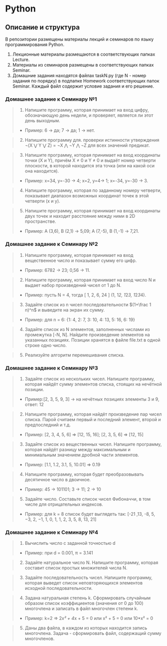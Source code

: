 # Python


## Описание и структура

В репозитории размещены материалы лекций и семинаров по языку программирования Python.
1. Лекционные материалы размещаются в соответствующих папках Lecture.
2. Материалы из семинаров размещены в соответствующих папках Seminar.
3. Домашние задания находятся файлах taskN.py (где N - номер задания по порядку) в подпапке Homework соответствующих папок Seminar. Каждый файл содержит условие задания и его решение.

### Домашнее задание к Семинару №1
> 1. Напишите программу, которая принимает на вход цифру, обозначающую день недели, и проверяет, является ли этот день выходным.
> - Пример: 6 -> да; 7 -> да; 1 -> нет.

> 2. Напишите программу для. проверки истинности утверждения ¬(X ⋁ Y ⋁ Z) = ¬X ⋀ ¬Y ⋀ ¬Z для всех значений предикат.

> 3. Напишите программу, которая принимает на вход координаты точки (X и Y), причём X ≠ 0 и Y ≠ 0 и выдаёт номер четверти плоскости, в которой находится эта точка (или на какой оси она находится).
> - Пример: x=34, y=-30 -> 4; x=2, y=4-> 1; x=-34, y=-30 -> 3.

> 4. Напишите программу, которая по заданному номеру четверти, показывает диапазон возможных координат точек в этой четверти (x и y).

> 5. Напишите программу, которая принимает на вход координаты двух точек и находит расстояние между ними в 2D пространстве.
> - Пример: A (3,6), B (2,1) -> 5,09; A (7,-5), B (1,-1) -> 7,21.

### Домашнее задание к Семинару №2
> 1. Напишите программу, которая принимает на вход вещественное число и показывает сумму его цифр.
> - Пример: 6782 -> 23; 0,56 -> 11.

> 2. Напишите программу, которая принимает на вход число N и выдает набор произведений чисел от 1 до N.
> - Пример: пусть N = 4, тогда [ 1, 2, 6, 24 ] (1, 1*2, 1*2*3, 1*2*3*4).

> 3. Задайте список из n чисел последовательности $(1+\frac 1 n)^n$ и выведите на экран их сумму.
> - Пример: для n = 6: {1: 4, 2: 7, 3: 10, 4: 13, 5: 16, 6: 19}

> 4. Задайте список из N элементов, заполненных числами из промежутка [-N, N]. Найдите произведение элементов на указанных позициях. Позиции хранятся в файле file.txt в одной строке одно число.

> 5. Реализуйте алгоритм перемешивания списка.

### Домашнее задание к Семинару №3
> 1. Задайте список из нескольких чисел. Напишите программу, которая найдёт сумму элементов списка, стоящих на нечётной позиции.
> -  Пример:[2, 3, 5, 9, 3] -> на нечётных позициях элементы 3 и 9, ответ: 12


> 2. Напишите программу, которая найдёт произведение пар чисел списка. Парой считаем первый и последний элемент, второй и предпоследний и т.д.
> - Пример: [2, 3, 4, 5, 6] => [12, 15, 16];  [2, 3, 5, 6] => [12, 15]

> 3. Задайте список из вещественных чисел. Напишите программу, которая найдёт разницу между максимальным и минимальным значением дробной части элементов.
> - Пример: [1.1, 1.2, 3.1, 5, 10.01] => 0.19

> 4. Напишите программу, которая будет преобразовывать десятичное число в двоичное.
> - Пример: 45 -> 101101; 3 -> 11; 2 -> 10

> 5. Задайте число. Составьте список чисел Фибоначчи, в том числе для отрицательных индексов.
> - Пример: для k = 8 список будет выглядеть так: [-21 ,13, -8, 5, −3, 2, −1, 1, 0, 1, 1, 2, 3, 5, 8, 13, 21]
### Домашнее задание к Семинару №4
> 1. Вычислить число c заданной точностью d
> - Пример: при d = 0.001, π = 3.141    

> 2. Задайте натуральное число N. Напишите программу, которая составит список простых множителей числа N.

> 3. Задайте последовательность чисел. Напишите программу, которая выведет список неповторяющихся элементов исходной последовательности.

> 4. Задана натуральная степень k. Сформировать случайным образом список коэффициентов (значения от 0 до 100) многочлена и записать в файл многочлен степени k.
> - Пример: k=2 => 2*x² + 4*x + 5 = 0 или x² + 5 = 0 или 10*x² = 0

> 5. Даны два файла, в каждом из которых находится запись многочлена. Задача - сформировать файл, содержащий сумму многочленов.